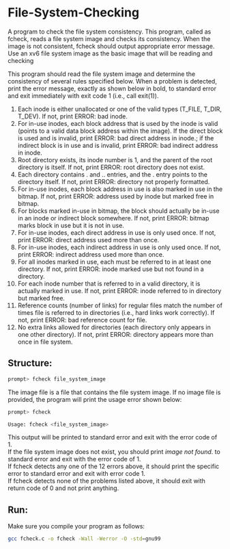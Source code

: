 # File-System-Checking

A program to check the file system consistency. 
This program, called as fcheck, reads a file system image and checks its consistency. When the image is not consistent, fcheck should output appropriate error message.
Use an xv6 file system image as the basic image that will be reading and checking

This program should read the file system image and determine the consistency of several rules specified below. When a problem is detected, print the error message, exactly as shown below in bold, to standard error and exit immediately with exit code 1 (i.e., call exit(1)).
1. Each inode is either unallocated or one of the valid types (T_FILE, T_DIR, T_DEV). If not, print ERROR: bad inode.
2. For in-use inodes, each block address that is used by the inode is valid (points to a valid data block address within the image). If the direct block is used and is invalid, print ERROR: bad direct address in inode.; if the indirect block is in use and is invalid, print ERROR: bad indirect address in inode.
3. Root directory exists, its inode number is 1, and the parent of the root directory is itself. If not, print ERROR: root directory does not exist.
4. Each directory contains . and .. entries, and the . entry points to the directory itself. If not, print ERROR: directory not properly formatted.
5. For in-use inodes, each block address in use is also marked in use in the bitmap. If not, print ERROR: address used by inode but marked free in bitmap.
6. For blocks marked in-use in bitmap, the block should actually be in-use in an inode or indirect block somewhere. If not, print ERROR: bitmap marks block in use but it is not in use.
7. For in-use inodes, each direct address in use is only used once. If not, print ERROR: direct address used more than once.
8. For in-use inodes, each indirect address in use is only used once. If not, print ERROR: indirect address used more than once.
9. For all inodes marked in use, each must be referred to in at least one directory. If not, print ERROR: inode marked use but not found in a directory.
10. For each inode number that is referred to in a valid directory, it is actually marked in use. If not, print ERROR: inode referred to in directory but marked free.
11. Reference counts (number of links) for regular files match the number of times file is referred to in directories (i.e., hard links work correctly). If not, print ERROR: bad reference count for file.
12. No extra links allowed for directories (each directory only appears in one other directory). If not, print ERROR: directory appears more than once in file system.

## Structure:  
```bash
prompt> fcheck file_system_image
```

The image file is a file that contains the file system image. If no image file is provided, the program will print the usage error shown below:  
```bash
prompt> fcheck
```
```bash
Usage: fcheck <file_system_image>
```  
This output will be printed to standard error and exit with the error code of 1.  
If the file system image does not exist, you should print *image not found*. to standard error and exit with the error code of 1.  
If fcheck detects any one of the 12 errors above, it should print the specific error to standard error and exit with error code 1.  
If fcheck detects none of the problems listed above, it should exit with return code of 0 and not print anything.  

## Run:
Make sure you compile your program as follows:
```bash
gcc fcheck.c -o fcheck -Wall -Werror -O -std=gnu99
```
